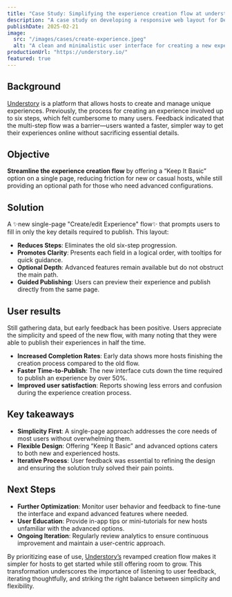 ```yaml
---
title: "Case Study: Simplifying the experience creation flow at understory"
description: "A case study on developing a responsive web layout for Design Architects."
publishDate: 2025-02-21
image:
  src: "/images/cases/create-experience.jpeg"
  alt: "A clean and minimalistic user interface for creating a new experience listing."
productionUrl: "https://understory.io/"
featured: true
---
```


## Background

[Understory](https://understory.io/) is a platform that allows hosts to create and manage unique experiences. Previously, the process for creating an experience involved up to six steps, which felt cumbersome to many users. Feedback indicated that the multi-step flow was a barrier—users wanted a faster, simpler way to get their experiences online without sacrificing essential details.

## Objective

**Streamline the experience creation flow** by offering a “Keep It Basic” option on a single page, reducing friction for new or casual hosts, while still providing an optional path for those who need advanced configurations.

## Solution

A ✨new single-page "Create/edit Experience" flow✨ that prompts users to fill in only the key details required to publish. This layout:

- **Reduces Steps**: Eliminates the old six-step progression.
- **Promotes Clarity**: Presents each field in a logical order, with tooltips for quick guidance.
- **Optional Depth**: Advanced features remain available but do not obstruct the main path.
- **Guided Publishing**: Users can preview their experience and publish directly from the same page.

## User results

Still gathering data, but early feedback has been positive. Users appreciate the simplicity and speed of the new flow, with many noting that they were able to publish their experiences in half the time.

- **Increased Completion Rates**: Early data shows more hosts finishing the creation process compared to the old flow.
- **Faster Time-to-Publish**: The new interface cuts down the time required to publish an experience by over 50%.
- **Improved user satisfaction**: Reports showing less errors and confusion during the experience creation process.

## Key takeaways

- **Simplicity First**: A single-page approach addresses the core needs of most users without overwhelming them.
- **Flexible Design**: Offering “Keep It Basic” and advanced options caters to both new and experienced hosts.
- **Iterative Process**: User feedback was essential to refining the design and ensuring the solution truly solved their pain points.

## Next Steps

- **Further Optimization**: Monitor user behavior and feedback to fine-tune the interface and expand advanced features where needed.
- **User Education**: Provide in-app tips or mini-tutorials for new hosts unfamiliar with the advanced options.
- **Ongoing Iteration**: Regularly review analytics to ensure continuous improvement and maintain a user-centric approach.

By prioritizing ease of use, [Understory’s](https://backoffice.understory.io/signup) revamped creation flow makes it simpler for hosts to get started while still offering room to grow. This transformation underscores the importance of listening to user feedback, iterating thoughtfully, and striking the right balance between simplicity and flexibility.
